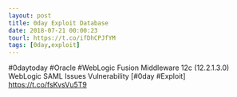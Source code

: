 ```yaml
---
layout: post
title: 0day Exploit Database
date: 2018-07-21 00:00:23
tourl: https://t.co/ifDhCPJfYM
tags: [0day,exploit]
---
```

#0daytoday #Oracle #WebLogic Fusion Middleware 12c (12.2.1.3.0) WebLogic SAML Issues Vulnerability [#0day #Exploit] https://t.co/fsKvsVu5T9